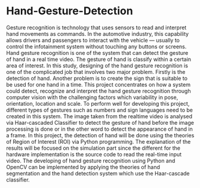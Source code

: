 # Hand-Gesture-Detection
Gesture recognition is technology that uses sensors to read and interpret hand movements as commands. In the automotive industry, this capability allows drivers and passengers to interact with the vehicle — usually to control the infotainment system without touching any buttons or screens.
Hand gesture recognition is one of the system that can detect the gesture of hand in a real time video. The gesture of hand is classify within a certain area of interest. In this study, designing of the hand gesture recognition is one of the complicated job that involves two major problem. Firstly is the detection of hand. Another problem is to create the sign that is suitable to be used for one hand in a time. This project concentrates on how a system could detect, recognize and interpret the hand gesture recognition through computer vision with the challenging factors which variability in pose, orientation, location and scale. To perform well for developing this project, different types of gestures such as numbers and sign languages need to be created in this system. The image taken from the realtime video is analysed via Haar-cascaded Classifier to detect the gesture of hand before the image processing is done or in the other word to detect the appearance of hand in a frame. In this project, the detection of hand will be done using the theories of Region of Interest (ROI) via Python programming. The explanation of the results will be focused on the simulation part since the different for the hardware implementation is the source code to read the real-time input video. The developing of hand gesture recognition using Python and OpenCV can be implemented by applying the theories of hand segmentation and the hand detection system which use the Haar-cascade classifier.
